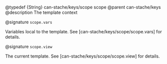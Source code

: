 @typedef {String} can-stache/keys/scope scope
@parent can-stache/keys
@description The template context

@signature `scope.vars`

Variables local to the template. See [can-stache/keys/scope/scope.vars] for details.

@signature `scope.view`

The current template. See [can-stache/keys/scope/scope.view] for details.

